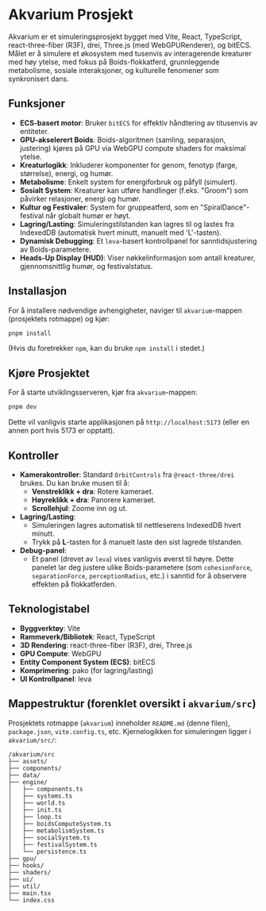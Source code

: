# Akvarium Prosjekt

Akvarium er et simuleringsprosjekt bygget med Vite, React, TypeScript, react-three-fiber (R3F), drei, Three.js (med WebGPURenderer), og bitECS. Målet er å simulere et økosystem med tusenvis av interagerende kreaturer med høy ytelse, med fokus på Boids-flokkatferd, grunnleggende metabolisme, sosiale interaksjoner, og kulturelle fenomener som synkronisert dans.

## Funksjoner

*   **ECS-basert motor**: Bruker `bitECS` for effektiv håndtering av titusenvis av entiteter.
*   **GPU-akselerert Boids**: Boids-algoritmen (samling, separasjon, justering) kjøres på GPU via WebGPU compute shaders for maksimal ytelse.
*   **Kreaturlogikk**: Inkluderer komponenter for genom, fenotyp (farge, størrelse), energi, og humør.
*   **Metabolisme**: Enkelt system for energiforbruk og påfyll (simulert).
*   **Sosialt System**: Kreaturer kan utføre handlinger (f.eks. "Groom") som påvirker relasjoner, energi og humør.
*   **Kultur og Festivaler**: System for gruppeatferd, som en "SpiralDance"-festival når globalt humør er høyt.
*   **Lagring/Lasting**: Simuleringstilstanden kan lagres til og lastes fra IndexedDB (automatisk hvert minutt, manuelt med 'L'-tasten).
*   **Dynamisk Debugging**: Et `leva`-basert kontrollpanel for sanntidsjustering av Boids-parametere.
*   **Heads-Up Display (HUD)**: Viser nøkkelinformasjon som antall kreaturer, gjennomsnittlig humør, og festivalstatus.

## Installasjon

For å installere nødvendige avhengigheter, naviger til `akvarium`-mappen (prosjektets rotmappe) og kjør:

```bash
pnpm install
```

(Hvis du foretrekker `npm`, kan du bruke `npm install` i stedet.)

## Kjøre Prosjektet

For å starte utviklingsserveren, kjør fra `akvarium`-mappen:

```bash
pnpm dev
```

Dette vil vanligvis starte applikasjonen på `http://localhost:5173` (eller en annen port hvis 5173 er opptatt).

## Kontroller

*   **Kamerakontroller**: Standard `OrbitControls` fra `@react-three/drei` brukes. Du kan bruke musen til å:
    *   **Venstreklikk + dra**: Rotere kameraet.
    *   **Høyreklikk + dra**: Panorere kameraet.
    *   **Scrollehjul**: Zoome inn og ut.
*   **Lagring/Lasting**:
    *   Simuleringen lagres automatisk til nettleserens IndexedDB hvert minutt.
    *   Trykk på **L**-tasten for å manuelt laste den sist lagrede tilstanden.
*   **Debug-panel**:
    *   Et panel (drevet av `leva`) vises vanligvis øverst til høyre. Dette panelet lar deg justere ulike Boids-parametere (som `cohesionForce`, `separationForce`, `perceptionRadius`, etc.) i sanntid for å observere effekten på flokkatferden.

## Teknologistabel

*   **Byggverktøy**: Vite
*   **Rammeverk/Bibliotek**: React, TypeScript
*   **3D Rendering**: react-three-fiber (R3F), drei, Three.js
*   **GPU Compute**: WebGPU
*   **Entity Component System (ECS)**: bitECS
*   **Komprimering**: pako (for lagring/lasting)
*   **UI Kontrollpanel**: leva

## Mappestruktur (forenklet oversikt i `akvarium/src`)

Prosjektets rotmappe (`akvarium`) inneholder `README.md` (denne filen), `package.json`, `vite.config.ts`, etc.
Kjernelogikken for simuleringen ligger i `akvarium/src/`:

```
/akvarium/src
├── assets/         
├── components/     
├── data/           
├── engine/         
│   ├── components.ts 
│   ├── systems.ts    
│   ├── world.ts      
│   ├── init.ts       
│   ├── loop.ts       
│   ├── boidsComputeSystem.ts 
│   ├── metabolismSystem.ts 
│   ├── socialSystem.ts   
│   ├── festivalSystem.ts 
│   └── persistence.ts  
├── gpu/            
├── hooks/          
├── shaders/        
├── ui/             
├── util/           
├── main.tsx        
└── index.css       
```
